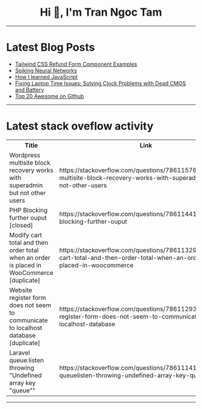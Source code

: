 <h1 align="center">Hi 👋, I'm Tran Ngoc Tam</h1>

---

# Latest Blog Posts 
<!-- BLOG-POST-LIST:START -->
- [Tailwind CSS Refund Form Component Examples](https://dev.to/themesberg/tailwind-css-refund-form-component-examples-78a)
- [Spiking Neural Networks](https://dev.to/serpapi/spiking-neural-networks-2k5p)
- [How I learned JavaScript](https://dev.to/muchai_joseph/how-i-learned-javascript-22dl)
- [Fixing Laptop Time Issues: Solving Clock Problems with Dead CMOS and Battery](https://dev.to/edwin_gichira_92748e19bb6/fixing-laptop-time-issues-solving-clock-problems-with-dead-cmos-and-battery-8ef)
- [Top 20 Awesome on Github](https://dev.to/litlyx/top-20-awesome-on-github-3be2)
<!-- BLOG-POST-LIST:END -->

---

# Latest stack oveflow activity
<table>
  <tr><th>Title</th><th>Link</th></tr>
  <!-- STACKOVERFLOW:START --><tr><td>Wordpress multisite block recovery works with superadmin but not other users</td><td>https://stackoverflow.com/questions/78611576/wordpress-multisite-block-recovery-works-with-superadmin-but-not-other-users</td></tr><tr><td>PHP Blocking further ouput [closed]</td><td>https://stackoverflow.com/questions/78611441/php-blocking-further-ouput</td></tr><tr><td>Modify cart total and then order total when an order is placed in WooCommerce [duplicate]</td><td>https://stackoverflow.com/questions/78611329/modify-cart-total-and-then-order-total-when-an-order-is-placed-in-woocommerce</td></tr><tr><td>Website register form does not seem to communicate to localhost database [duplicate]</td><td>https://stackoverflow.com/questions/78611293/website-register-form-does-not-seem-to-communicate-to-localhost-database</td></tr><tr><td>Laravel queue:listen throwing &quot;Undefined array key &quot;queue&quot;&quot;</td><td>https://stackoverflow.com/questions/78611141/laravel-queuelisten-throwing-undefined-array-key-queue</td></tr><!-- STACKOVERFLOW:END -->
</table>

---


